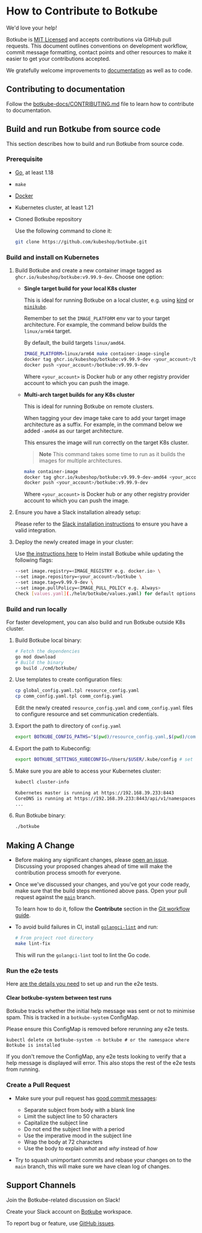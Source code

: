 # How to Contribute to Botkube

We'd love your help!

Botkube is [MIT Licensed](LICENSE) and accepts contributions via GitHub pull requests. This document outlines conventions on development workflow, commit message formatting, contact points and other resources to make it easier to get your contributions accepted.

We gratefully welcome improvements to [documentation](https://botkube.io/ "Go to documentation site") as well as to code.

## Contributing to documentation

Follow the [botkube-docs/CONTRIBUTING.md](https://github.com/kubeshop/botkube-docs/blob/main/CONTRIBUTING.md) file to learn how to contribute to documentation.

## Build and run Botkube from source code

This section describes how to build and run Botkube from source code.

### Prerequisite

- [Go](https://go.dev), at least 1.18
- `make`
- [Docker](https://docs.docker.com/install/)
- Kubernetes cluster, at least 1.21
- Cloned Botkube repository

   Use the following command to clone it:
   ```sh
   git clone https://github.com/kubeshop/botkube.git
   ```

### Build and install on Kubernetes

1. Build Botkube and create a new container image tagged as `ghcr.io/kubeshop/botkube:v9.99.9-dev`. Choose one option:

   - **Single target build for your local K8s cluster**

     This is ideal for running Botkube on a local cluster, e.g. using [kind](https://kind.sigs.k8s.io) or [`minikube`](https://minikube.sigs.k8s.io/docs/).

     Remember to set the `IMAGE_PLATFORM` env var to your target architecture. For example, the command below builds the `linux/arm64` target.

     By default, the build targets `linux/amd64`.

        ```sh
        IMAGE_PLATFORM=linux/arm64 make container-image-single
        docker tag ghcr.io/kubeshop/botkube:v9.99.9-dev <your_account>/botkube:v9.99.9-dev
        docker push <your_account>/botkube:v9.99.9-dev
        ```
        Where `<your_account>` is Docker hub or any other registry provider account to which you can push the image.

   - **Multi-arch target builds for any K8s cluster**

     This is ideal for running Botkube on remote clusters.

     When tagging your dev image take care to add your target image architecture as a suffix. For example, in the command below we added `-amd64` as our target architecture.

     This ensures the image will run correctly on the target K8s cluster.

     > **Note**
     > This command takes some time to run as it builds the images for multiple architectures.

     ```sh
     make container-image
     docker tag ghcr.io/kubeshop/botkube:v9.99.9-dev-amd64 <your_account>/botkube:v9.99.9-dev
     docker push <your_account>/botkube:v9.99.9-dev
     ```
     Where `<your_account>` is Docker hub or any other registry provider account to which you can push the image.

2. Ensure you have a Slack installation already setup:

   Please refer to the [Slack installation instructions](https://botkube.io/docs/installation/socketslack/) to ensure you have a valid integration.

3. Deploy the newly created image in your cluster:
   
   Use [the instructions here](https://botkube.io/docs/installation/socketslack/#install-botkube-backend-in-kubernetes-cluster) to Helm install Botkube while updating the following flags:  
   
   ```sh
   --set image.registry=<IMAGE_REGISTRY e.g. docker.io> \
   --set image.repository=<your_account>/botkube \
   --set image.tag=v9.99.9-dev \
   --set image.pullPolicy=<IMAGE_PULL_POLICY e.g. Always>
   Check [values.yaml](./helm/botkube/values.yaml) for default options.
### Build and run locally

For faster development, you can also build and run Botkube outside K8s cluster.

1. Build Botkube local binary:

   ```sh
   # Fetch the dependencies
   go mod download
   # Build the binary
   go build ./cmd/botkube/
   ```

2. Use templates to create configuration files:

   ```sh
   cp global_config.yaml.tpl resource_config.yaml
   cp comm_config.yaml.tpl comm_config.yaml
   ```

   Edit the newly created `resource_config.yaml` and `comm_config.yaml` files to configure resource and set communication credentials.

3. Export the path to directory of `config.yaml`

   ```sh
   export BOTKUBE_CONFIG_PATHS="$(pwd)/resource_config.yaml,$(pwd)/comm_config.yaml"
   ```

4. Export the path to Kubeconfig:

   ```sh
   export BOTKUBE_SETTINGS_KUBECONFIG=/Users/$USER/.kube/config # set custom path if necessary
   ```

5. Make sure you are able to access your Kubernetes cluster:

   ```sh
   kubectl cluster-info
   ```
   ```sh
   Kubernetes master is running at https://192.168.39.233:8443
   CoreDNS is running at https://192.168.39.233:8443/api/v1/namespaces/kube-system/services/kube-dns:dns/proxy
   ...
   ```

6. Run Botkube binary:

   ```sh
   ./botkube
   ```

## Making A Change

- Before making any significant changes, please [open an issue](https://github.com/kubeshop/botkube/issues). Discussing your proposed changes ahead of time will make the contribution process smooth for everyone.

- Once we've discussed your changes, and you've got your code ready, make sure that the build steps mentioned above pass. Open your pull request against the [`main`](https://github.com/kubeshop/botkube/tree/main) branch.

  To learn how to do it, follow the **Contribute** section in the [Git workflow guide](./git-workflow.md).

- To avoid build failures in CI, install [`golangci-lint`](https://golangci-lint.run/usage/install/) and run:

  ```sh
  # From project root directory
  make lint-fix
  ```
  This will run the `golangci-lint` tool to lint the Go code.

### Run the e2e tests

Here [are the details you need](./test/README.md) to set up and run the e2e tests.

#### Clear botkube-system between test runs

Botkube tracks whether the initial help message was sent or not to minimise spam. This is tracked in a `botkube-system` ConfigMap.

Please ensure this ConfigMap is removed before rerunning any e2e tests.

```shell
kubectl delete cm botkube-system -n botkube # or the namespace where Botkube is installed 
```

If you don't remove the ConfigMap, any e2e tests looking to verify that a help message is displayed will error. This also stops the rest of the e2e tests from running.  

### Create a Pull Request

- Make sure your pull request has [good commit messages](https://chris.beams.io/posts/git-commit/):
  - Separate subject from body with a blank line
  - Limit the subject line to 50 characters
  - Capitalize the subject line
  - Do not end the subject line with a period
  - Use the imperative mood in the subject line
  - Wrap the body at 72 characters
  - Use the body to explain _what_ and _why_ instead of _how_

- Try to squash unimportant commits and rebase your changes on to the `main` branch, this will make sure we have clean log of changes.

## Support Channels

Join the Botkube-related discussion on Slack!

Create your Slack account on [Botkube](https://join.botkube.io) workspace.

To report bug or feature, use [GitHub issues](https://github.com/kubeshop/botkube/issues/new/choose).
